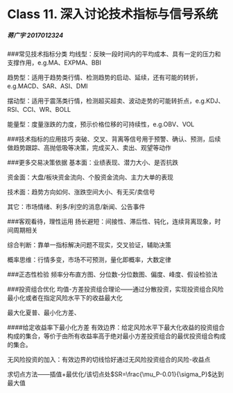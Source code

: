# Class 11. 深入讨论技术指标与信号系统

##### 蒋广宇 2017012324
###常见技术指标分类
均线型：反映一段时间内的平均成本、具有一定的压力和支撑作用，e.g.MA、EXPMA、BBI

趋势型：适用于趋势类行情、检测趋势的启动、延续，还有可能的转折，e.g.MACD、SAR、ASI、DMI

摆动型：适用于震荡类行情，检测超买超卖、波动走势的可能转折点，e.g.KDJ、RSI、CCI、WR、BOLL

能量型：度量涨跌的力度，预示价格位移的可持续性，e.g.OBV、VOL

###技术指标的应用技巧
突破、交叉、背离等信号用于预警、确认、预测，后续做趋势跟踪、高抛低吸等决策，完成买入、卖出、观望等动作

###更多交易决策依据
基本面：业绩表现、潜力大小、是否抗跌

资金面：大盘/板块资金流向、个股资金流向、主力大单的表现

技术面：趋势方向如何、涨跌空间大小、有无买/卖信号

其它：市场情绪、利多/利空的消息/新闻、公告事件

###客观看待，理性运用
扬长避短：间接性、滞后性、钝化，连续背离现象，时间周期相关

综合判断：靠单一指标解决问题不现实，交叉验证，辅助决策

概率思维：行情多变，市场不可预测，量化即概率，大数定律

###正态性检验
频率分布直方图、分位数-分位数图、偏度、峰度、假设检验法

###投资组合优化
均值-方差投资组合理论——通过分散投资，实现投资组合风险最小化或者在指定风险水平下的收益最大化

最大化夏普、最小化方差、

####给定收益率下最小化方差
有效边界：给定风险水平下最大化收益的投资组合构成的集合，等价于由所有收益率高于绝对最小方差投资组合的最优投资组合构成的集合。

无风险投资的加入：有效边界的切线恰好通过无风险投资组合的风险-收益点

求切点方法——插值+最优化/该切点处$SR=\frac{\mu_P-0.01}{\sigma_P}$达到最大值
